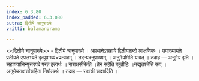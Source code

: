 ```yaml
---
index: 6.3.80
index_padded: 6.3.080
sutra: द्वितीये चानुपाख्ये
vritti: balamanorama

---
```

<<द्वितीये चानुपाख्ये>> - द्वितीये चानुपाख्ये । अप्रधानेऽसहाये द्वितीयशब्दो लाक्षणिकः । उपाख्यायते प्रतीयते उपलभ्यते इत्युपाख्यं=प्रत्यक्षम् । तदन्यदनुपाख्यम् । अनुमेयमिति यावत् । तदाह — अनुमेय इति । सहायवाचिन्युत्तरपदे परत इत्यर्थः । सराक्षसीकेति ।तेन सहे॑ति बहुव्रीहिः ।नद्यृतश्चे॑ति कप् । अनुमेयराक्षसीसहिता निशेत्यर्थः । तदाह — राक्षसी साक्षादिति । 